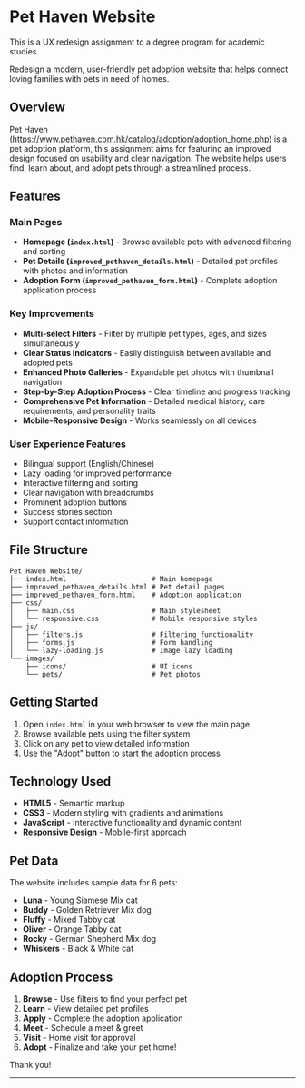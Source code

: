# Pet Haven Website

This is a UX redesign assignment to a degree program for academic studies.

Redesign a modern, user-friendly pet adoption website that helps connect loving families with pets in need of homes.

## Overview

Pet Haven (https://www.pethaven.com.hk/catalog/adoption/adoption_home.php) is a pet adoption platform, this assignment aims for featuring an improved design focused on usability and clear navigation. The website helps users find, learn about, and adopt pets through a streamlined process.

## Features

### Main Pages
- **Homepage (`index.html`)** - Browse available pets with advanced filtering and sorting
- **Pet Details (`improved_pethaven_details.html`)** - Detailed pet profiles with photos and information
- **Adoption Form (`improved_pethaven_form.html`)** - Complete adoption application process

### Key Improvements
- **Multi-select Filters** - Filter by multiple pet types, ages, and sizes simultaneously
- **Clear Status Indicators** - Easily distinguish between available and adopted pets
- **Enhanced Photo Galleries** - Expandable pet photos with thumbnail navigation
- **Step-by-Step Adoption Process** - Clear timeline and progress tracking
- **Comprehensive Pet Information** - Detailed medical history, care requirements, and personality traits
- **Mobile-Responsive Design** - Works seamlessly on all devices

### User Experience Features
- Bilingual support (English/Chinese)
- Lazy loading for improved performance
- Interactive filtering and sorting
- Clear navigation with breadcrumbs
- Prominent adoption buttons
- Success stories section
- Support contact information

## File Structure

```
Pet Haven Website/
├── index.html                     # Main homepage
├── improved_pethaven_details.html # Pet detail pages
├── improved_pethaven_form.html    # Adoption application
├── css/
│   ├── main.css                   # Main stylesheet
│   └── responsive.css             # Mobile responsive styles
├── js/
│   ├── filters.js                 # Filtering functionality
│   ├── forms.js                   # Form handling
│   └── lazy-loading.js            # Image lazy loading
└── images/
    ├── icons/                     # UI icons
    └── pets/                      # Pet photos
```

## Getting Started

1. Open `index.html` in your web browser to view the main page
2. Browse available pets using the filter system
3. Click on any pet to view detailed information
4. Use the "Adopt" button to start the adoption process

## Technology Used

- **HTML5** - Semantic markup
- **CSS3** - Modern styling with gradients and animations
- **JavaScript** - Interactive functionality and dynamic content
- **Responsive Design** - Mobile-first approach

## Pet Data

The website includes sample data for 6 pets:
- **Luna** - Young Siamese Mix cat
- **Buddy** - Golden Retriever Mix dog
- **Fluffy** - Mixed Tabby cat
- **Oliver** - Orange Tabby cat
- **Rocky** - German Shepherd Mix dog
- **Whiskers** - Black & White cat

## Adoption Process

1. **Browse** - Use filters to find your perfect pet
2. **Learn** - View detailed pet profiles
3. **Apply** - Complete the adoption application
4. **Meet** - Schedule a meet & greet
5. **Visit** - Home visit for approval
6. **Adopt** - Finalize and take your pet home!

Thank you!

---


